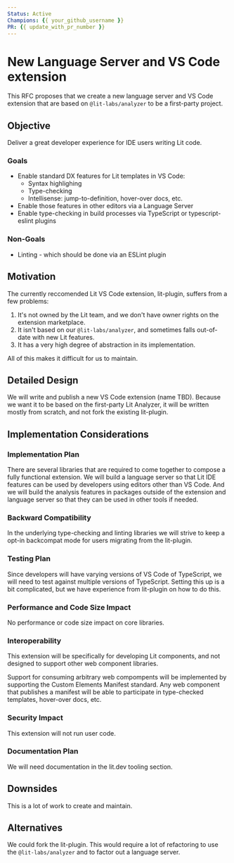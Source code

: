 ```yaml
---
Status: Active
Champions: {{ your_github_username }}
PR: {{ update_with_pr_number }}
---
```


# New Language Server and VS Code extension

This RFC proposes that we create a new language server and VS Code extension that are based on `@lit-labs/analyzer` to be a first-party project.

## Objective

Deliver a great developer experience for IDE users writing Lit code.

### Goals
- Enable standard DX features for Lit templates in VS Code:
  - Syntax highlighing
  - Type-checking
  - Intellisense: jump-to-definition, hover-over docs, etc.
- Enable those features in other editors via a Language Server
- Enable type-checking in build processes via TypeScript or typescript-eslint plugins

### Non-Goals
- Linting - which should be done via an ESLint plugin

## Motivation

The currently reccomended Lit VS Code extension, lit-plugin, suffers from a few problems:
1. It's not owned by the Lit team, and we don't have owner rights on the extension marketplace.
2. It isn't based on our `@lit-labs/analyzer`, and sometimes falls out-of-date with new Lit features.
3. It has a very high degree of abstraction in its implementation.

All of this makes it difficult for us to maintain.

## Detailed Design

We will write and publish a new VS Code extension (name TBD). Because we want it to be based on the first-party Lit Analyzer, it will be written mostly from scratch, and not fork the existing lit-plugin.

## Implementation Considerations

### Implementation Plan

There are several libraries that are required to come together to compose a fully functional extension. We will build a language server so that Lit IDE features can be used by developers using editors other than VS Code. And we will build the analysis features in packages outside of the extension and language server so that they can be used in other tools if needed.

### Backward Compatibility

In the underlying type-checking and linting libraries we will strive to keep a opt-in backcompat mode for users migrating from the lit-plugin.

### Testing Plan

Since developers will have varying versions of VS Code of TypeScript, we will need to test against multiple versions of TypeScript. Setting this up is a bit complicated, but we have experience from lit-plugin on how to do this.

### Performance and Code Size Impact

No performance or code size impact on core libraries.

### Interoperability

This extension will be specifically for developing Lit components, and not designed to support other web component libraries.

Support for consuming arbitrary web compompents will be implemented by supporting the Custom Elements Manifest standard. Any web component that publishes a manifest will be able to participate in type-checked templates, hover-over docs, etc.

### Security Impact

This extension will not run user code.

### Documentation Plan

We will need documentation in the lit.dev tooling section.

## Downsides

This is a lot of work to create and maintain.

## Alternatives

We could fork the lit-plugin. This would require a lot of refactoring to use the `@lit-labs/analyzer` and to factor out a language server.
